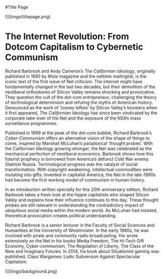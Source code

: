 #Title Page
<div class="title">![](imgs/titlepage.png)</div>


# The Internet Revolution: From Dotcom Capitalism to Cybernetic Communism
<!-- backcover text -->
<span class="white">Richard Barbrook and Andy Cameron’s *The Californian Ideology*,
originally published in 1995 by *Mute* magazine and the nettime
mailinglist, is the iconic text of the first wave of Net criticism. The
internet might have fundamentally changed in the last two decades, but
their demolition of the neoliberal orthodoxies of Silicon Valley remains
shocking and provocative. They question the cult of the dot-com
entrepreneur, challenging the theory of technological determinism and
refuting the myths of American history. Denounced as the work of ‘looney
lefties’ by Silicon Valley’s boosters when it first appeared, *The
Californian Ideology* has since been vindicated by the corporate
take-over of the Net and the exposure of the NSA’s mass surveillance
  programmes.</span>

<span class="white">Published in 1999 at the peak of the dot-com bubble, Richard Barbrook’s
*Cyber-Communism* offers an alternative vision of the shape of things to
come, inspired by Marshall McLuhan’s paradoxical ‘thought probes’. With
the Californian Ideology growing stronger, the Net was celebrated as the
mechanical perfection of neoliberal economics. Barbrook shows how this
futurist prophecy is borrowed from America’s defunct Cold War enemy:
Stalinist Russia. Technological progress was the catalyst of social
transformation. With copyright weakening, intellectual commodities were
mutating into gifts. Invented in capitalist America, the Net in the
late-1990s had become the first working model of communism in human
  history.</span>

<span class="white">In an introduction written specially for this 20th anniversary edition, Richard Barbrook takes a fresh look at the hippie capitalists who shaped
Silicon Valley and explains how their influence continues to this day.
These thought probes are still relevant in understanding the
contradictory impact of ubiquitous social media within the modern world.
As McLuhan had insisted, theoretical provocation creates political understanding.</span>

<span class="white">Richard Barbrook is a senior lecturer in the Faculty of Social Sciences and Humanities at the University of Westminster. In the early 1980s, he was involved with pirate and community radio broadcasting. His wrote extensively on the Net in his books Media Freedom, The Hi-Tech Gift Economy, Cyber-communism, The Regulation of Liberty, The Class of the New and Imaginary Futures. In 2014, his book about Situationist gaming was published, Class Wargames: Ludic Subversion Against Spectacular Capitalism.</span>


<div class="background">![](imgs/background.png)</div>
